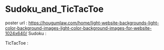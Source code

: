 # Sudoku_and_TicTacToe

poster url : https://hougumlaw.com/home/light-website-backgrounds-light-color-background-images-light-color-background-images-for-website-1024x640/
Sudoku :


TicTacToe :

